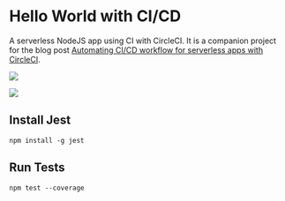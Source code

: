 # Hello World with CI/CD

A serverless NodeJS app using CI with CircleCI. It is a companion project for the blog post [Automating CI/CD workflow for serverless apps with CircleCI](https://serverless.com/blog/ci-cd-workflow-serverless-apps-with-circleci/).

![](https://circleci.com/gh/rupakg/hello-world-ci.svg?style=shield&circle-token=:circle-token)

![](http://ec2-35-170-243-199.compute-1.amazonaws.com/jenkins/buildStatus/icon?job=hello-world-ci)

## Install Jest

``` npm install -g jest ```

## Run Tests

``` npm test --coverage ```
